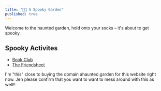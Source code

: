 ```yaml
---
title: "👻👻 A Spooky Garden"
published: true
---
```


Welcome to the haunted garden, hold onto your socks – it's about to get spooky.

## Spooky Activites
- [Book Club](notes/bookclub.md)
- [The Friendsheet](https://docs.google.com/spreadsheets/d/1C3iP5AHDPW_B-95FN6eQasWwCSRuV141HiqGnUXuQOQ/edit#gid=0)

I'm "this" close to buying the domain ahaunted.garden for this website right now. Jen please confirm that you want to want to mess around with this as well!!
